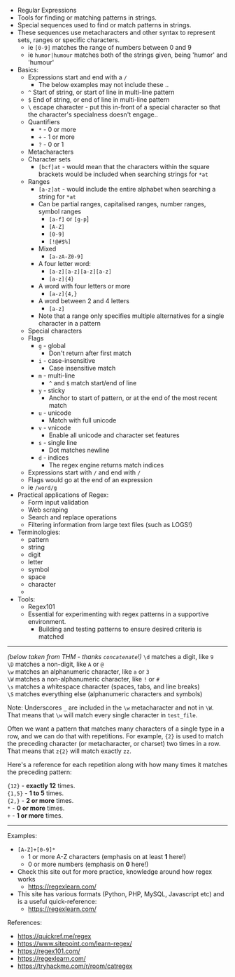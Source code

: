 - Regular Expressions
- Tools for finding or matching patterns in strings.
- Special sequences used to find or match patterns in strings. 
- These sequences use metacharacters and other syntax to represent sets, ranges or specific characters. 
	- ie `[0-9]` matches the range of numbers between 0 and 9
	- ie `humor|humour` matches both of the strings given, being 'humor' and 'humour'
- Basics:
	- Expressions start and end with a `/`
		- The below examples may not include these .. 
	- `^` Start of string, or start of line in multi-line pattern
	- `$` End of string, or end of line in multi-line pattern
	- `\` escape character - put this in-front of a special character so that the character's specialness doesn't engage..
	- Quantifiers
		- `*` - 0 or more
		- `+` - 1 or more
		- `?` - 0 or 1
	- Metacharacters
	- Character sets
		- `[bcf]at` - would mean that the characters within the square brackets would be included when searching strings for `*at` 
	- Ranges
		- `[a-z]at` - would include the entire alphabet when searching a string for `*at` 
		- Can be partial ranges, capitalised ranges, number ranges, symbol ranges
			- `[a-f]` or `[g-p`]
			- `[A-Z]`
			- `[0-9]`
			- `[!@#$%]`
		- Mixed
			- `[a-zA-Z0-9]`
		- A four letter word:
			- `[a-z][a-z][a-z][a-z]`
			- `[a-z]{4}`
		- A word with four letters or more
			- `[a-z]{4,}`
		- A word between 2 and 4 letters
			- `[a-z]`
		- Note that a range only specifies multiple alternatives for a single character in a pattern
	- Special characters
	- Flags
		- `g` - global
			- Don't return after first match
		- `i` - case-insensitive
			- Case insensitive match
		- `m` - multi-line
			- `^` and `$` match start/end of line
		- `y` - sticky
			- Anchor to start of pattern, or at the end of the most recent match
		- `u` - unicode
			- Match with full unicode
		- `v` - vnicode
			- Enable all unicode and character set features
		- `s` - single line
			- Dot matches newline
		- `d` - indices
			- The regex engine returns match indices
	- Expressions start with `/` and end with `/` 
	- Flags would go at the end of an expression
	- ie `/word/g`
- Practical applications of Regex:
	- Form input validation
	- Web scraping
	- Search and replace operations
	- Filtering information from large text files (such as LOGS!)
- Terminologies:
	- pattern
	- string
	- digit
	- letter
	- symbol
	- space
	- character
	- 
- Tools:
	- Regex101
	- Essential for experimenting with regex patterns in a supportive environment.
	  - Building and testing patterns to ensure desired criteria is matched
---

*(below taken from THM - thanks `concatenate`!)*
`\d` matches a digit, like `9`  
`\D` matches a non-digit, like `A` or `@`  
`\w` matches an alphanumeric character, like `a` or `3`  
`\W` matches a non-alphanumeric character, like `!` or `#`  
`\s` matches a whitespace character (spaces, tabs, and line breaks)  
`\S` matches everything else (alphanumeric characters and symbols)

Note: Underscores `_` are included in the `\w` metacharacter and not in `\W`. That means that `\w` will match every single character in `test_file`.

Often we want a pattern that matches many characters of a single type in a row, and we can do that with repetitions. For example, `{2}` is used to match the preceding character (or metacharacter, or charset) two times in a row. That means that `z{2}` will match exactly `zz`.

Here's a reference for each repetition along with how many times it matches the preceding pattern:

`{12}` - **exactly 12** times.  
`{1,5}` - **1 to 5** times.  
`{2,}` - **2 or more** times.  
`*` - **0 or more** times.  
`+` - **1 or more** times.

---
Examples:
- `[A-Z]+[0-9]*`
	- 1 or more A-Z characters (emphasis on at least **1** here!)
	- 0 or more numbers (emphasis on **0** here!)
- Check this site out for more practice, knowledge around how regex works
	- https://regexlearn.com/
- This site has various formats (Python, PHP, MySQL, Javascript etc) and is a useful quick-reference:
	- https://regexlearn.com/

References:
- https://quickref.me/regex
- https://www.sitepoint.com/learn-regex/
- https://regex101.com/
- https://regexlearn.com/
- https://tryhackme.com/r/room/catregex